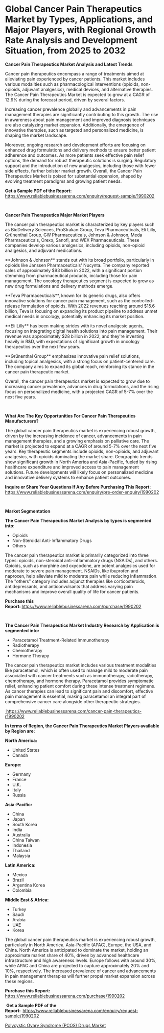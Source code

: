 <p><h1>Global Cancer Pain Therapeutics Market by Types, Applications, and Major Players, with Regional Growth Rate Analysis and Development Situation, from 2025 to 2032</h1></p><p><strong>Cancer Pain Therapeutics Market Analysis and Latest Trends</strong></p>
<p><p>Cancer pain therapeutics encompass a range of treatments aimed at alleviating pain experienced by cancer patients. This market includes various modalities such as pharmacological interventions (opioids, non-opioids, adjuvant analgesics), medical devices, and alternative therapies. The Cancer Pain Therapeutics Market is expected to grow at a CAGR of 12.9% during the forecast period, driven by several factors.</p><p>Increasing cancer prevalence globally and advancements in pain management therapies are significantly contributing to this growth. The rise in awareness about pain management and improved diagnosis techniques are also catalyzing market expansion. Additionally, the emergence of innovative therapies, such as targeted and personalized medicine, is shaping the market landscape.</p><p>Moreover, ongoing research and development efforts are focusing on enhanced drug formulations and delivery methods to ensure better patient adherence and outcomes. As more patients seek effective pain relief options, the demand for robust therapeutic solutions is surging. Regulatory support and the introduction of new analgesics, including those with fewer side effects, further bolster market growth. Overall, the Cancer Pain Therapeutics Market is poised for substantial expansion, shaped by evolving treatment paradigms and growing patient needs.</p></p>
<p><strong>Get a Sample PDF of the Report:&nbsp;</strong> <a href="https://www.reliablebusinessarena.com/enquiry/request-sample/1990202?utm_campaign=3118&utm_medium=2&utm_source=Github&utm_content=ia&utm_term=09032025&utm_id=cancer-pain-therapeutics">https://www.reliablebusinessarena.com/enquiry/request-sample/1990202</a></p>
<p>&nbsp;</p>
<p><strong>Cancer Pain Therapeutics Major Market Players</strong></p>
<p><p>The cancer pain therapeutics market is characterized by key players such as BioDelivery Sciences, ProStrakan Group, Teva Pharmaceuticals, Eli Lilly, Grünenthal Group, GW Pharmaceuticals, Johnson & Johnson, Meda Pharmaceuticals, Orexo, Sanofi, and WEX Pharmaceuticals. These companies develop various analgesics, including opioids, non-opioid analgesics, and adjuvant medications.</p><p>**Johnson & Johnson** stands out with its broad portfolio, particularly in opioids like Janssen Pharmaceuticals' Nucynta. The company reported sales of approximately $93 billion in 2022, with a significant portion stemming from pharmaceutical products, including those for pain management. The oncology therapeutics segment is expected to grow as new drug formulations and delivery methods emerge.</p><p>**Teva Pharmaceuticals**, known for its generic drugs, also offers innovative solutions for cancer pain management, such as the controlled-release formulation of opioids. With 2022 revenues reaching around $15.6 billion, Teva is focusing on expanding its product pipeline to address unmet medical needs in oncology, potentially enhancing its market position.</p><p>**Eli Lilly** has been making strides with its novel analgesic agents, focusing on integrating digital health solutions into pain management. Their revenue was approximately $28 billion in 2022, and they're investing heavily in R&D, with expectations of significant growth in oncology therapeutics over the next few years.</p><p>**Grünenthal Group** emphasizes innovative pain relief solutions, including topical analgesics, with a strong focus on patient-centered care. The company aims to expand its global reach, reinforcing its stance in the cancer pain therapeutic market.</p><p>Overall, the cancer pain therapeutics market is expected to grow due to increasing cancer prevalence, advances in drug formulations, and the rising focus on personalized medicine, with a projected CAGR of 5-7% over the next five years.</p></p>
<p>&nbsp;</p>
<p><strong>What Are The Key Opportunities For Cancer Pain Therapeutics Manufacturers?</strong></p>
<p><p>The global cancer pain therapeutics market is experiencing robust growth, driven by the increasing incidence of cancer, advancements in pain management therapies, and a growing emphasis on palliative care. The market is projected to expand at a CAGR of around 5-7% over the next five years. Key therapeutic segments include opioids, non-opioids, and adjuvant analgesics, with opioids dominating the market share. Geographic trends show significant growth in North America and Asia-Pacific, fueled by rising healthcare expenditure and improved access to pain management solutions. Future developments will likely focus on personalized medicine and innovative delivery systems to enhance patient outcomes.</p></p>
<p><strong>Inquire or Share Your Questions If Any Before Purchasing This Report:</strong> <a href="https://www.reliablebusinessarena.com/enquiry/pre-order-enquiry/1990202?utm_campaign=3118&utm_medium=2&utm_source=Github&utm_content=ia&utm_term=09032025&utm_id=cancer-pain-therapeutics">https://www.reliablebusinessarena.com/enquiry/pre-order-enquiry/1990202</a></p>
<p>&nbsp;</p>
<p><strong>Market Segmentation</strong></p>
<p><strong>The Cancer Pain Therapeutics Market Analysis by types is segmented into:</strong></p>
<p><ul><li>Opioids</li><li>Non-Steroidal Anti-Inflammatory Drugs</li><li>Others</li></ul></p>
<p><p>The cancer pain therapeutics market is primarily categorized into three types: opioids, non-steroidal anti-inflammatory drugs (NSAIDs), and others. Opioids, such as morphine and oxycodone, are potent analgesics used for moderate to severe pain management. NSAIDs, like ibuprofen and naproxen, help alleviate mild to moderate pain while reducing inflammation. The "others" category includes adjunct therapies like corticosteroids, antidepressants, and anticonvulsants that address varying pain mechanisms and improve overall quality of life for cancer patients.</p></p>
<p><strong>Purchase this Report:&nbsp;</strong><a href="https://www.reliablebusinessarena.com/purchase/1990202?utm_campaign=3118&utm_medium=2&utm_source=Github&utm_content=ia&utm_term=09032025&utm_id=cancer-pain-therapeutics">https://www.reliablebusinessarena.com/purchase/1990202</a></p>
<p>&nbsp;</p>
<p><strong>The Cancer Pain Therapeutics Market Industry Research by Application is segmented into:</strong></p>
<p><ul><li>Paracetamol Treatment-Related Immunotherapy</li><li>Radiotherapy</li><li>Chemotherapy</li><li>Hormone Therapy</li></ul></p>
<p><p>The cancer pain therapeutics market includes various treatment modalities like paracetamol, which is often used to manage mild to moderate pain associated with cancer treatments such as immunotherapy, radiotherapy, chemotherapy, and hormone therapy. Paracetamol provides symptomatic relief, enhancing patient comfort during these intense treatment regimens. As cancer therapies can lead to significant pain and discomfort, effective pain management is essential, making paracetamol an integral part of comprehensive cancer care alongside other therapeutic strategies.</p></p>
<p><a href="https://www.reliablebusinessarena.com/cancer-pain-therapeutics-r1990202?utm_campaign=3118&utm_medium=2&utm_source=Github&utm_content=ia&utm_term=09032025&utm_id=cancer-pain-therapeutics">&nbsp;https://www.reliablebusinessarena.com/cancer-pain-therapeutics-r1990202</a></p>
<p><strong>In terms of Region, the Cancer Pain Therapeutics Market Players available by Region are:</strong></p>
<p>
    <p> <strong> North America: </strong>
        <ul>
            <li>United States</li>
            <li>Canada</li>
        </ul>
        </p> 
    <p> <strong> Europe: </strong>
        <ul>
            <li>Germany</li>
            <li>France</li>
            <li>U.K.</li>
            <li>Italy</li>
            <li>Russia</li>
        </ul>
        </p> 
    <p> <strong> Asia-Pacific: </strong>
        <ul>
            <li>China</li>
            <li>Japan</li>
            <li>South Korea</li>
            <li>India</li>
            <li>Australia</li>
            <li>China Taiwan</li>
            <li>Indonesia</li>
            <li>Thailand</li>
            <li>Malaysia</li>
        </ul>
        </p> 
    <p> <strong> Latin America: </strong>
        <ul>
            <li>Mexico</li>
            <li>Brazil</li>
            <li>Argentina Korea</li>
            <li>Colombia</li>
        </ul>
        </p> 
    <p> <strong> Middle East & Africa: </strong>
        <ul>
            <li>Turkey</li>
            <li>Saudi</li>
            <li>Arabia</li>
            <li>UAE</li>
            <li>Korea</li>
        </ul>
    </p>
    </p>
<p><p>The global cancer pain therapeutics market is experiencing robust growth, particularly in North America, Asia-Pacific (APAC), Europe, the USA, and China. North America is anticipated to dominate the market, holding an approximate market share of 40%, driven by advanced healthcare infrastructure and high awareness levels. Europe follows with around 30%, while APAC and China are projected to capture approximately 20% and 10%, respectively. The increased prevalence of cancer and advancements in pain management therapies will further propel market expansion across these regions.</p></p>
<p><strong>Purchase this Report: </strong><a href="https://www.reliablebusinessarena.com/purchase/1990202?utm_campaign=3118&utm_medium=2&utm_source=Github&utm_content=ia&utm_term=09032025&utm_id=cancer-pain-therapeutics">https://www.reliablebusinessarena.com/purchase/1990202</a></p>
<p>&nbsp;<strong>Get a Sample PDF of the Report:&nbsp;&nbsp;</strong><a href="https://www.reliablebusinessarena.com/enquiry/request-sample/1990202?utm_campaign=3118&utm_medium=2&utm_source=Github&utm_content=ia&utm_term=09032025&utm_id=cancer-pain-therapeutics">https://www.reliablebusinessarena.com/enquiry/request-sample/1990202</a></p>
<p><strong></strong></p>
<p><p><a href="https://github.com/zhininzacher/Market-Research-Report-List-1/blob/main/polycystic-ovary-syndrome-pcos-drugs-market.md?utm_campaign=3118&utm_medium=2&utm_source=Github&utm_content=ia&utm_term=09032025&utm_id=cancer-pain-therapeutics">Polycystic Ovary Syndrome (PCOS) Drugs Market</a></p></p>